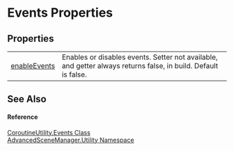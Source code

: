 # Events Properties




## Properties
<table>
<tr>
<td><a href="P_AdvancedSceneManager_Utility_CoroutineUtility_Events_enableEvents.md">enableEvents</a></td>
<td>Enables or disables events. Setter not available, and getter always returns false, in build. Default is false.</td></tr>
</table>

## See Also


#### Reference
<a href="T_AdvancedSceneManager_Utility_CoroutineUtility_Events.md">CoroutineUtility.Events Class</a>  
<a href="N_AdvancedSceneManager_Utility.md">AdvancedSceneManager.Utility Namespace</a>  
